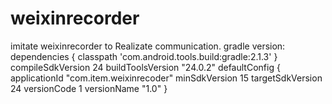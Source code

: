 # weixinrecorder
imitate weixinrecorder to Realizate communication.
gradle version:
dependencies {
        classpath 'com.android.tools.build:gradle:2.1.3'
    }
    compileSdkVersion 24
    buildToolsVersion "24.0.2"
    defaultConfig {
        applicationId "com.item.weixinrecoder"
        minSdkVersion 15
        targetSdkVersion 24
        versionCode 1
        versionName "1.0"
    }
